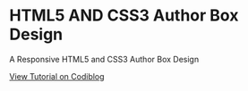 # HTML5 AND CSS3 Author Box Design

A Responsive HTML5 and CSS3 Author Box Design

<a href="http://www.codiblog.com/2016/10/author-box-design-with-html-css.html">View Tutorial on Codiblog</a>
